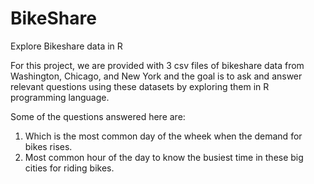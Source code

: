 # BikeShare
Explore Bikeshare data in R

For this project, we are provided with 3 csv files of bikeshare data from Washington, Chicago, and New York and the goal is to ask and answer relevant questions using these datasets by exploring them in R programming language. 

Some of the questions answered here are:

1. Which is the most common day of the wheek when the demand for bikes rises.
2. Most common hour of the day to know the busiest time in these big cities for riding bikes.

